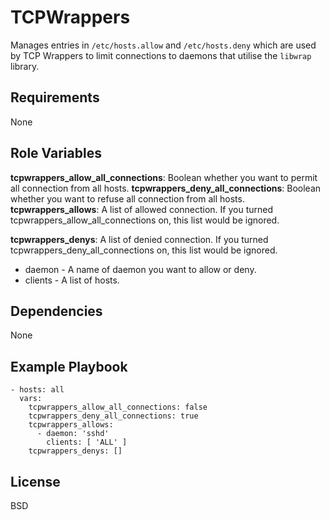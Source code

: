 TCPWrappers
=========

Manages entries in `/etc/hosts.allow` and `/etc/hosts.deny` which are used by TCP Wrappers to limit connections to daemons that utilise the `libwrap` library.

Requirements
------------

None

Role Variables
--------------

**tcpwrappers_allow_all_connections**: Boolean whether you want to permit all connection from all hosts.
**tcpwrappers_deny_all_connections**: Boolean whether you want to refuse all connection from all hosts.
**tcpwrappers_allows**: A list of allowed connection. If you turned tcpwrappers_allow_all_connections on, this list would be ignored.

**tcpwrappers_denys**: A list of denied connection. If you turned tcpwrappers_deny_all_connections on, this list would be ignored.

* daemon - A name of daemon you want to allow or deny.
* clients - A list of hosts.

Dependencies
------------

None

Example Playbook
----------------
```
- hosts: all
  vars:
    tcpwrappers_allow_all_connections: false
    tcpwrappers_deny_all_connections: true
    tcpwrappers_allows:
      - daemon: 'sshd'
        clients: [ 'ALL' ]
    tcpwrappers_denys: []
```

License
-------

BSD
